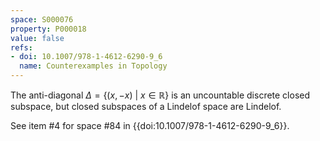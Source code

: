 ```yaml
---
space: S000076
property: P000018
value: false
refs:
- doi: 10.1007/978-1-4612-6290-9_6
  name: Counterexamples in Topology
---
```


The anti-diagonal $\Delta = \{(x,-x)\ |\ x \in \mathbb{R}\}$ is an uncountable discrete closed subspace, but closed subspaces of a Lindelof space are Lindelof.

See item #4 for space #84 in {{doi:10.1007/978-1-4612-6290-9_6}}.
